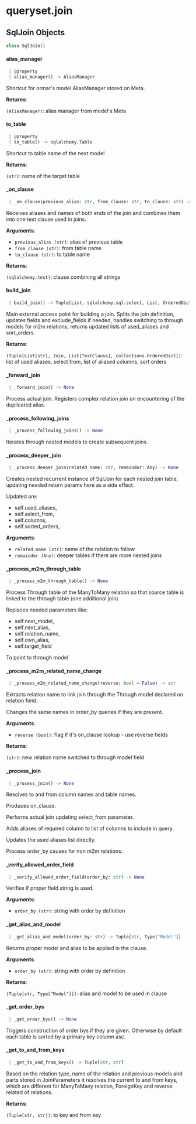 <a name="queryset.join"></a>
# queryset.join

<a name="queryset.join.SqlJoin"></a>
## SqlJoin Objects

```python
class SqlJoin()
```

<a name="queryset.join.SqlJoin.alias_manager"></a>
#### alias\_manager

```python
 | @property
 | alias_manager() -> AliasManager
```

Shortcut for ormar's model AliasManager stored on Meta.

**Returns**:

`(AliasManager)`: alias manager from model's Meta

<a name="queryset.join.SqlJoin.to_table"></a>
#### to\_table

```python
 | @property
 | to_table() -> sqlalchemy.Table
```

Shortcut to table name of the next model

**Returns**:

`(str)`: name of the target table

<a name="queryset.join.SqlJoin._on_clause"></a>
#### \_on\_clause

```python
 | _on_clause(previous_alias: str, from_clause: str, to_clause: str) -> text
```

Receives aliases and names of both ends of the join and combines them
into one text clause used in joins.

**Arguments**:

- `previous_alias (str)`: alias of previous table
- `from_clause (str)`: from table name
- `to_clause (str)`: to table name

**Returns**:

`(sqlalchemy.text)`: clause combining all strings

<a name="queryset.join.SqlJoin.build_join"></a>
#### build\_join

```python
 | build_join() -> Tuple[List, sqlalchemy.sql.select, List, OrderedDict]
```

Main external access point for building a join.
Splits the join definition, updates fields and exclude_fields if needed,
handles switching to through models for m2m relations, returns updated lists of
used_aliases and sort_orders.

**Returns**:

`(Tuple[List[str], Join, List[TextClause], collections.OrderedDict])`: list of used aliases, select from, list of aliased columns, sort orders

<a name="queryset.join.SqlJoin._forward_join"></a>
#### \_forward\_join

```python
 | _forward_join() -> None
```

Process actual join.
Registers complex relation join on encountering of the duplicated alias.

<a name="queryset.join.SqlJoin._process_following_joins"></a>
#### \_process\_following\_joins

```python
 | _process_following_joins() -> None
```

Iterates through nested models to create subsequent joins.

<a name="queryset.join.SqlJoin._process_deeper_join"></a>
#### \_process\_deeper\_join

```python
 | _process_deeper_join(related_name: str, remainder: Any) -> None
```

Creates nested recurrent instance of SqlJoin for each nested join table,
updating needed return params here as a side effect.

Updated are:

* self.used_aliases,
* self.select_from,
* self.columns,
* self.sorted_orders,

**Arguments**:

- `related_name (str)`: name of the relation to follow
- `remainder (Any)`: deeper tables if there are more nested joins

<a name="queryset.join.SqlJoin._process_m2m_through_table"></a>
#### \_process\_m2m\_through\_table

```python
 | _process_m2m_through_table() -> None
```

Process Through table of the ManyToMany relation so that source table is
linked to the through table (one additional join)

Replaces needed parameters like:

* self.next_model,
* self.next_alias,
* self.relation_name,
* self.own_alias,
* self.target_field

To point to through model

<a name="queryset.join.SqlJoin._process_m2m_related_name_change"></a>
#### \_process\_m2m\_related\_name\_change

```python
 | _process_m2m_related_name_change(reverse: bool = False) -> str
```

Extracts relation name to link join through the Through model declared on
relation field.

Changes the same names in order_by queries if they are present.

**Arguments**:

- `reverse (bool)`: flag if it's on_clause lookup - use reverse fields

**Returns**:

`(str)`: new relation name switched to through model field

<a name="queryset.join.SqlJoin._process_join"></a>
#### \_process\_join

```python
 | _process_join() -> None
```

Resolves to and from column names and table names.

Produces on_clause.

Performs actual join updating select_from parameter.

Adds aliases of required column to list of columns to include in query.

Updates the used aliases list directly.

Process order_by causes for non m2m relations.

<a name="queryset.join.SqlJoin._verify_allowed_order_field"></a>
#### \_verify\_allowed\_order\_field

```python
 | _verify_allowed_order_field(order_by: str) -> None
```

Verifies if proper field string is used.

**Arguments**:

- `order_by (str)`: string with order by definition

<a name="queryset.join.SqlJoin._get_alias_and_model"></a>
#### \_get\_alias\_and\_model

```python
 | _get_alias_and_model(order_by: str) -> Tuple[str, Type["Model"]]
```

Returns proper model and alias to be applied in the clause.

**Arguments**:

- `order_by (str)`: string with order by definition

**Returns**:

`(Tuple[str, Type["Model"]])`: alias and model to be used in clause

<a name="queryset.join.SqlJoin._get_order_bys"></a>
#### \_get\_order\_bys

```python
 | _get_order_bys() -> None
```

Triggers construction of order bys if they are given.
Otherwise by default each table is sorted by a primary key column asc.

<a name="queryset.join.SqlJoin._get_to_and_from_keys"></a>
#### \_get\_to\_and\_from\_keys

```python
 | _get_to_and_from_keys() -> Tuple[str, str]
```

Based on the relation type, name of the relation and previous models and parts
stored in JoinParameters it resolves the current to and from keys, which are
different for ManyToMany relation, ForeignKey and reverse related of relations.

**Returns**:

`(Tuple[str, str])`: to key and from key


